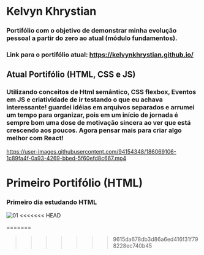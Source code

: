 # Kelvyn Khrystian 
### Portifólio com o objetivo de demonstrar minha evolução pessoal a partir do zero ao atual (módulo fundamentos).
### Link para o portifólio atual: https://kelvynkhrystian.github.io/

## **Atual Portifólio (HTML, CSS e JS)**
### Utilizando conceitos de Html semântico, CSS flexbox, Eventos em JS e criatividade de ir testando o que eu achava interessante! guardei idéias em arquivos separados e arrumei um tempo para organizar, pois em um início de jornada é sempre bom uma dose de motivação sincera ao ver que está crescendo aos poucos. Agora pensar mais para criar algo melhor com React! 
https://user-images.githubusercontent.com/94154348/186069106-1c89fa4f-0a93-4269-bbed-5f60efd8c667.mp4

# **Primeiro Portifólio (HTML)**
### Primeiro dia estudando HTML
![01](https://user-images.githubusercontent.com/94154348/185300632-dd9fe33f-1868-4637-a694-88dc0af1040b.png)
<<<<<<< HEAD



=======
>>>>>>> 9615da678db3d86a6ed416f31f798228ec740b45
